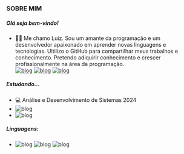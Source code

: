 <h3>SOBRE MIM</h3>

##### Olá seja bem-vindo!

- 🎵🎵 Me chamo Luiz. Sou um amante da programação e um desenvolvedor apaixonado em aprender novas linguagens e tecnologias. Ultilizo o GitHub para compartilhar meus trabalhos e conhecimento. Pretendo adiquirir conhecimento e crescer profissionalmente na área da programação.
  <br>
  [![blog](https://img.shields.io/badge/Gmail-D14836?style=for-the-badge&logo=gmail&logoColor=white)](https://criarmeulink.com.br/u/1722442068)
  [![blog](https://img.shields.io/badge/Instagram-E4405F?style=for-the-badge&logo=instagram&logoColor=white)](luizbfernando.dev)
  [![blog](https://img.shields.io/badge/WhatsApp-25D366?style=for-the-badge&logo=whatsapp&logoColor=white)](https://whatsapp.com/dl/)

##### Estudando...

- 💻 Análise e Desenvolvimento de Sistemas 2024
  <br>
- ![blog](https://img.shields.io/badge/JavaScript-F7DF1E?style=for-the-badge&logo=javascript&logoColor=black)
- ![blog](https://img.shields.io/badge/CSS3-1572B6?style=for-the-badge&logo=css3&logoColor=white)

##### Linguagens: 

- ![blog](https://img.shields.io/badge/HTML5-E34F26?style=for-the-badge&logo=html5&logoColor=white) ![blog](https://img.shields.io/badge/CSS3-1572B6?style=for-the-badge&logo=css3&logoColor=white) ![blog](https://img.shields.io/badge/JavaScript-F7DF1E?style=for-the-badge&logo=javascript&logoColor=black)


